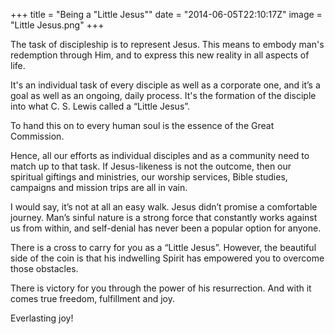 +++
title = "Being a \"Little Jesus\""
date = "2014-06-05T22:10:17Z"
image = "Little Jesus.png"
+++

The task of discipleship is to represent Jesus. This means to embody man's redemption through Him, and to express this new reality in all aspects of life.

It's an individual task of every disciple as well as a corporate one, and it’s a goal as well as an ongoing, daily process. It's the formation of the disciple into what C. S. Lewis called a “Little Jesus”.

To hand this on to every human soul is the essence of the Great Commission.

Hence, all our efforts as individual disciples and as a community need to match up to that task. If Jesus-likeness is not the outcome, then our spiritual giftings and ministries, our worship services, Bible studies, campaigns and mission trips are all in vain.

I would say, it’s not at all an easy walk. Jesus didn’t promise a comfortable journey. Man’s sinful nature is a strong force that constantly works against us from within, and self-denial has never been a popular option for anyone.

There is a cross to carry for you as a “Little Jesus”. However, the beautiful side of the coin is that his indwelling Spirit has empowered you to overcome those obstacles.

There is victory for you through the power of his resurrection. And with it comes true freedom, fulfillment and joy.

Everlasting joy!
